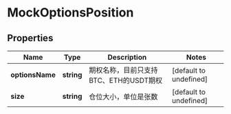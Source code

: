 # MockOptionsPosition

## Properties

Name | Type | Description | Notes
------------ | ------------- | ------------- | -------------
**optionsName** | **string** | 期权名称，目前只支持BTC、ETH的USDT期权 | [default to undefined]
**size** | **string** | 仓位大小，单位是张数 | [default to undefined]

